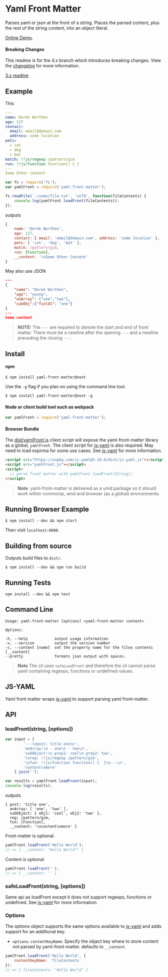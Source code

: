 # Yaml Front Matter

Parses yaml or json at the front of a string. Places the parsed content, plus the rest of the string content, into an object literal.

[Online Demo](https://dworthen.github.io/js-yaml-front-matter/).

#### Breaking Changes

This readme is for the 4.x branch which introduces breaking changes. View the [changelog](CHANGELOG.md) for more information.

[3.x readme](https://github.com/dworthen/js-yaml-front-matter/tree/v3.4.0)

## Example

This

```yaml
---
name: Derek Worthen
age: 127
contact:
  email: email@domain.com
  address: some location
pets:
  - cat
  - dog
  - bat
match: !!js/regexp /pattern/gim
run: !!js/function function() { }
---
Some Other content
```

```js
var fs = require('fs');
var yamlFront = require('yaml-front-matter');

fs.readFile('./some/file.txt', 'utf8', function(fileContents) {
    console.log(yamlFront.loadFront(fileContents));
});

```

outputs

```js
{ 
    name: 'Derek Worthen',
    age: 127,
    contact: { email: 'email@domain.com', address: 'some location' },
    pets: [ 'cat', 'dog', 'bat' ],
    match: /pattern/gim,
    run: [Function],
    __content: '\nSome Other Content' 
}
```

May also use JSON

```json
---
{
    "name": "Derek Worthen",
    "age": "young",
    "anArray": ["one","two"],
    "subObj":{"field1": "one"}
}
---
Some content
```

> __NOTE:__ The `---` are required to denote the start and end of front matter. There must be a newline after the opening `---` and a newline preceding the closing `---`.

## Install

#### npm

```shell
$ npm install yaml-front-matter@next
```

Use the `-g` flag if you plan on using the command line tool.

```shell
$ npm install yaml-front-matter@next -g
```

#### Node or client build tool such as webpack

```js
var yamlFront = require('yaml-front-matter');
```
    
#### Browser Bundle

The [dist/yamlFront.js](dist/yamlFront.js) client script will expose the yaml-front-matter library as a global, `yamlFront`. The client script for [js-yaml](https://github.com/nodeca/js-yaml) is also required. May need to load espirma for some use cases. See [js-yaml](https://github.com/nodeca/js-yaml) for more information.

```html
<script src="https://unpkg.com/js-yaml@3.10.0/dist/js-yaml.js"></script>
<script src="yamlFront.js"></script>
<script>
  // parse front matter with yamlFront.loadFront(String);
</script>
```

> **Note**: yaml-front-matter is delivered as a umd package so it should work within commonjs, amd and browser (as a global) environments.

## Running Browser Example

```shell
$ npm install --dev && npm start
```

Then visit `localhost:8080`.

## Building from source

Outputs build files to `dist/`.

```shell
$ npm install --dev && npm run build
```

## Running Tests

```shell
npm install --dev && npm test
```

## Command Line

```shell
Usage: yaml-front-matter [options] <yaml-front-matter content>

Options:

-h, --help            output usage information
-v, --version         output the version number
-c, --content [name]  set the property name for the files contents [__content]
--pretty              formats json output with spaces. 
```

> **Note** The cli uses `safeLoadFront` and therefore the cli cannot parse yaml containing regexps, functions or undefined values.

## JS-YAML

Yaml front matter wraps [js-yaml](https://github.com/nodeca/js-yaml) to support parsing yaml front-matter.

## API

### loadFront(string, [options])

```js
var input = [
        '---\npost: title one\n',
        'anArray:\n - one\n - two\n',
        'subObject:\n prop1: cool\n prop2: two',
        '\nreg: !!js/regexp /pattern/gim',
        '\nfun: !!js/function function() {  }\n---\n',
        'content\nmore'
    ].join('');

var results = yamlFront.loadFront(input);
console.log(results);
```

outputs

```shell
{ post: 'title one',
  anArray: [ 'one', 'two' ],
  subObject: { obj1: 'cool', obj2: 'two' },
  reg: /pattern/gim,
  fun: [Function],
  __content: '\ncontent\nmore' }
```

Front-matter is optional.

```js
yamlFront.loadFront('Hello World');
// => { __content: "Hello World!" }
```

Content is optional

```js
yamlFront.loadFront('');
// => { __content: '' }
```

### safeLoadFront(string, [options])

Same api as loadFront except it does not support regexps, functions or undefined. See [js-yaml](https://github.com/nodeca/js-yaml) for more information.

### Options

The options object supports the same options available to [js-yaml](https://github.com/nodeca/js-yaml) and adds support for an additional key.

- `options.contentKeyName`: Specify the object key where to store content not parsed by yaml-front-matter. defaults to `__content`.

```js
yamlFront.loadFront('Hello World', {
    contentKeyName: 'fileContents' 
});
// => { fileContents: "Hello World" }
```
